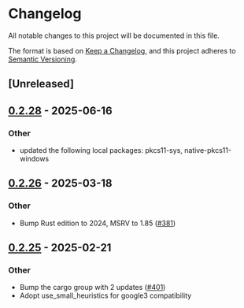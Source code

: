 # Changelog

All notable changes to this project will be documented in this file.

The format is based on [Keep a Changelog](https://keepachangelog.com/en/1.0.0/),
and this project adheres to [Semantic Versioning](https://semver.org/spec/v2.0.0.html).

## [Unreleased]

## [0.2.28](https://github.com/google/native-pkcs11/compare/native-pkcs11-core-v0.2.27...native-pkcs11-core-v0.2.28) - 2025-06-16

### Other

- updated the following local packages: pkcs11-sys, native-pkcs11-windows

## [0.2.26](https://github.com/google/native-pkcs11/compare/native-pkcs11-core-v0.2.25...native-pkcs11-core-v0.2.26) - 2025-03-18

### Other

- Bump Rust edition to 2024, MSRV to 1.85 ([#381](https://github.com/google/native-pkcs11/pull/381))

## [0.2.25](https://github.com/google/native-pkcs11/compare/native-pkcs11-core-v0.2.24...native-pkcs11-core-v0.2.25) - 2025-02-21

### Other

- Bump the cargo group with 2 updates ([#401](https://github.com/google/native-pkcs11/pull/401))
- Adopt use_small_heuristics for google3 compatibility
